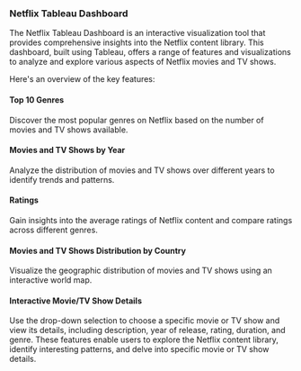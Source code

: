 ### Netflix Tableau Dashboard
The Netflix Tableau Dashboard is an interactive visualization tool that provides comprehensive insights into the Netflix content library. 
This dashboard, built using Tableau, offers a range of features and visualizations to analyze and explore various aspects of Netflix movies and TV shows.

Here's an overview of the key features:

#### Top 10 Genres
Discover the most popular genres on Netflix based on the number of movies and TV shows available.
#### Movies and TV Shows by Year
Analyze the distribution of movies and TV shows over different years to identify trends and patterns.
#### Ratings
Gain insights into the average ratings of Netflix content and compare ratings across different genres.
#### Movies and TV Shows Distribution by Country
Visualize the geographic distribution of movies and TV shows using an interactive world map.
#### Interactive Movie/TV Show Details
Use the drop-down selection to choose a specific movie or TV show and view its details, including description, year of release, rating, duration, and genre.
These features enable users to explore the Netflix content library, identify interesting patterns, and delve into specific movie or TV show details.
